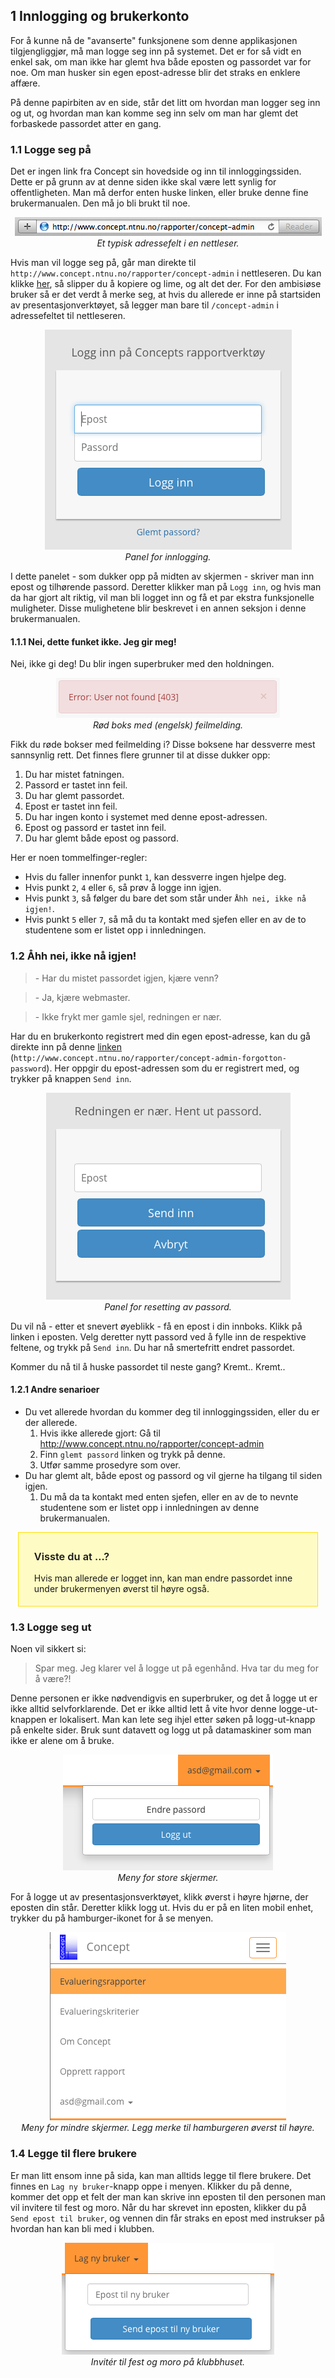 ## 1 Innlogging og brukerkonto

For å kunne nå de "avanserte" funksjonene som denne applikasjonen tilgjengliggjør, må man logge seg inn på systemet. Det er for så vidt en enkel sak, om man ikke har glemt hva både eposten og passordet var for noe. Om man husker sin egen epost-adresse blir det straks en enklere affære.

På denne papirbiten av en side, står det litt om hvordan man logger seg inn og ut, og hvordan man kan komme seg inn selv om man har glemt det forbaskede passordet atter en gang.

### 1.1 Logge seg på

Det er ingen link fra Concept sin hovedside og inn til innloggingssiden. Dette er på grunn av at denne siden ikke skal være lett synlig for offentligheten. Man må derfor enten huske linken, eller bruke denne fine brukermanualen. Den må jo bli brukt til noe.

<center><div style="max-width:500px;">
<img src="../assets/accounts-adress.png"/>
</div></center>
<center><em>Et typisk adressefelt i en nettleser.</em></center>

Hvis man vil logge seg på, går man direkte til `http://www.concept.ntnu.no/rapporter/concept-admin` i nettleseren. Du kan klikke [her](http://www.concept.ntnu.no/rapporter/concept-admin), så slipper du å kopiere og lime, og alt det der. For den ambisiøse bruker så er det verdt å merke seg, at hvis du allerede er inne på startsiden av presentasjonverktøyet, så legger man bare til `/concept-admin` i adressefeltet til nettleseren.

<center><div style="max-width:500px;"><img src="../assets/accounts-login.png"/></div></center>
<center><em>Panel for innlogging.</em></center>

I dette panelet - som dukker opp på midten av skjermen - skriver man inn epost og tilhørende passord. Deretter klikker man på `Logg inn`, og hvis man da har gjort alt riktig, vil man bli logget inn og få et par ekstra funksjonelle muligheter. Disse mulighetene blir beskrevet i en annen seksjon i denne brukermanualen.

#### 1.1.1 Nei, dette funket ikke. Jeg gir meg!

Nei, ikke gi deg! Du blir ingen superbruker med den holdningen.

<center><img src="../assets/accounts-notfound.png"/></center>
<center><em>Rød boks med (engelsk) feilmelding.</em></center>

Fikk du røde bokser med feilmelding i? Disse boksene har dessverre mest sannsynlig rett. Det finnes flere grunner til at disse dukker opp:

1. Du har mistet fatningen.
2. Passord er tastet inn feil.
3. Du har glemt passordet.
4. Epost er tastet inn feil.
5. Du har ingen konto i systemet med denne epost-adressen.
6. Epost og passord er tastet inn feil.
7. Du har glemt både epost og passord.

Her er noen tommelfinger-regler:

- Hvis du faller innenfor punkt `1`, kan dessverre ingen hjelpe deg.
- Hvis punkt `2`, `4` eller `6`, så prøv å logge inn igjen.
- Hvis punkt `3`, så følger du bare det som står under `Åhh nei, ikke nå igjen!`.
- Hvis punkt `5` eller `7`, så må du ta kontakt med sjefen eller en av de to studentene som er listet opp i innledningen.

### 1.2 Åhh nei, ikke nå igjen!

> \- Har du mistet passordet igjen, kjære venn?

> \- Ja, kjære webmaster.

> \- Ikke frykt mer gamle sjel, redningen er nær.

Har du en brukerkonto registrert med din egen epost-adresse, kan du gå direkte inn på denne [linken](http://www.concept.ntnu.no/rapporter/concept-admin-forgotton-password) (`http://www.concept.ntnu.no/rapporter/concept-admin-forgotton-password`). Her oppgir du epost-adressen som du er registrert med, og trykker på knappen `Send inn`.

<center><img src="../assets/accounts-forgotton.png"/></center>
<center><em>Panel for resetting av passord.</em></center>

Du vil nå - etter et snevert øyeblikk - få en epost i din innboks. Klikk på linken i eposten. Velg deretter nytt passord ved å fylle inn de respektive feltene, og trykk på `Send inn`. Du har nå smertefritt endret passordet.

Kommer du nå til å huske passordet til neste gang? Kremt.. Kremt..

#### 1.2.1 Andre senarioer
* Du vet allerede hvordan du kommer deg til innloggingssiden, eller du er der allerede.
    1. Hvis ikke allerede gjort: Gå til http://www.concept.ntnu.no/rapporter/concept-admin
    2. Finn `glemt passord` linken og trykk på denne.
    3. Utfør samme prosedyre som over.
* Du har glemt alt, både epost og passord og vil gjerne ha tilgang til siden igjen.
    1. Du må da ta kontakt med enten sjefen, eller en av de to nevnte studentene som er listet opp i innledningen av denne brukermanualen.

<center><div style="width: 85%; text-align:left;background-color:#fffbc4;padding: 5px 25px;border: 1px solid #ffdf02;">
<h3 style="font-weight: 600;">Visste du at ...?</h3>
<p>
Hvis man allerede er logget inn, kan man endre passordet inne under brukermenyen øverst til høyre også.
</p>
</div></center>

### 1.3 Logge seg ut
Noen vil sikkert si:

> Spar meg. Jeg klarer vel å logge ut på egenhånd. Hva tar du meg for å være?!

Denne personen er ikke nødvendigvis en superbruker, og det å logge ut er ikke alltid selvforklarende. Det er ikke alltid lett å vite hvor denne logge-ut-knappen er lokalisert. Man kan lete seg ihjel etter søken på logg-ut-knapp på enkelte sider. Bruk sunt datavett og logg ut på datamaskiner som man ikke er alene om å bruke.

<center><img src="../assets/accounts-menu.png"/></center>
<center><em>Meny for store skjermer.</em></center>

For å logge ut av presentasjonsverktøyet, klikk øverst i høyre hjørne, der eposten din står. Deretter klikk logg ut. Hvis du er på en liten mobil enhet, trykker du på hamburger-ikonet for å se menyen.

<center><img src="../assets/hamburger-icon.png"/></center>
<center><em>Meny for mindre skjermer. Legg merke til hamburgeren øverst til høyre.</em></center>

### 1.4 Legge til flere brukere

Er man litt ensom inne på sida, kan man alltids legge til flere brukere. Det finnes en `Lag ny bruker`-knapp oppe i menyen. Klikker du på denne, kommer det opp et felt der man kan skrive inn eposten til den personen man vil invitere til fest og moro. Når du har skrevet inn eposten, klikker du på `Send epost til bruker`, og vennen din får straks en epost med instrukser på hvordan han kan bli med i klubben.

<center><img src="../assets/create-user.png"/></center>
<center><em>Invitér til fest og moro på klubbhuset.</em></center>
